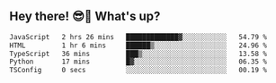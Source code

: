 ## Hey there! 😎👋 What's up?

<!--START_SECTION:waka-->

```txt
JavaScript   2 hrs 26 mins   █████████████▓░░░░░░░░░░░   54.79 %
HTML         1 hr 6 mins     ██████▒░░░░░░░░░░░░░░░░░░   24.96 %
TypeScript   36 mins         ███▒░░░░░░░░░░░░░░░░░░░░░   13.58 %
Python       17 mins         █▓░░░░░░░░░░░░░░░░░░░░░░░   06.35 %
TSConfig     0 secs          ░░░░░░░░░░░░░░░░░░░░░░░░░   00.19 %
```

<!--END_SECTION:waka-->
